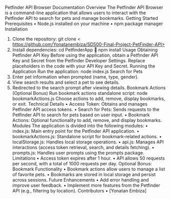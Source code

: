 Petfinder API Browser Documentation
Overview
The Petfinder API Browser is a command-line application that allows users to interact with the Petfinder API to search for pets and manage bookmarks.
Getting Started
Prerequisites
•	Node.js installed on your machine
•	npm package manager
Installation
1.	Clone the repository: git clone < https://github.com/Yonatanembiza/SD500-Final-Project-PetFinder-API>
2.	Install dependencies: cd PetfinderApp  npm install
Usage
Obtaining Petfinder API Key
Before using the application, obtain a Petfinder API Key and Secret from the Petfinder Developer Settings. Replace placeholders in the code with your API Key and Secret.
Running the Application
Run the application: node index.js
Search for Pets
1.	Enter pet information when prompted (name, type, gender).
2.	View search results and select a pet to see details.
3.	Redirected to the search prompt after viewing details.
Bookmark Actions (Optional Bonus)
Run bookmark actions standalone script: node bookmarkActions.js
Choose actions to add, remove, display bookmarks, or exit.
Technical Details
•	Access Token: Obtains and manages Petfinder API access tokens.
•	Search for Pets: Sends requests to the Petfinder API to search for pets based on user input.
•	Bookmark Actions: Optional functionality to add, remove, and display bookmarks.
Modules
The application is divided into the following modules:
•	index.js: Main entry point for the Petfinder API application.
•	bookmarkActions.js: Standalone script for bookmark-related actions.
•	localStorage.js: Handles local storage operations.
•	api.js: Manages API interactions (access token retrieval, search, and details fetching).
•	prompts.js: Handles user prompts using the prompts package.
Limitations
•	Access token expires after 1 hour.
•	API allows 50 requests per second, with a total of 1000 requests per day.
Optional Bonus: Bookmark Functionality
•	Bookmark actions allow users to manage a list of favorite pets.
•	Bookmarks are stored in local storage and persist across sessions.
Future Enhancements
•	Add error handling and improve user feedback.
•	Implement more features from the Petfinder API (e.g., filtering by location).
Contributors
•	[Yonatan Embiza]






